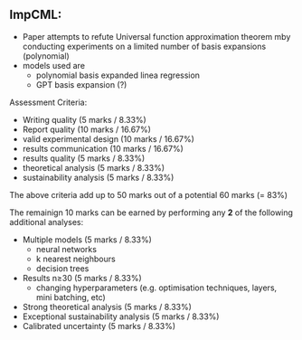 ## ImpCML:

- Paper attempts to refute Universal function approximation theorem mby conducting experiments on a limited number of basis expansions (polynomial)
- models used are
    - polynomial basis expanded linea regression
    - GPT basis expansion (?)

Assessment Criteria:

- Writing quality (5 marks / 8.33%)
- Report quality (10 marks / 16.67%)
- valid experimental design (10 marks / 16.67%)
- results communication (10 marks / 16.67%)
- results quality (5 marks / 8.33%)
- theoretical analysis (5 marks / 8.33%)
- sustainability analysis (5 marks / 8.33%)

The above criteria add up to 50 marks out of a potential 60 marks (= 83%)

The remainign 10 marks can be earned by performing any **2** of the following additional analyses:

- Multiple models (5 marks / 8.33%)
    - neural networks
    - k nearest neighbours
    - decision trees
- Results n≥30 (5 marks / 8.33%)
    - changing hyperparameters (e.g. optimisation techniques, layers, mini batching, etc)
- Strong theoretical analysis (5 marks / 8.33%)
- Exceptional sustainability analysis (5 marks / 8.33%)
- Calibrated uncertainty (5 marks / 8.33%)